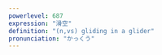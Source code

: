 ```yaml
---
powerlevel: 687
expression: "滑空"
definition: "(n,vs) gliding in a glider"
pronunciation: "かっくう"
---
```

